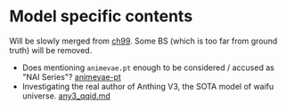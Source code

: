 # Model specific contents #

Will be slowly merged from [ch99](../ch99/readme.md).
Some BS (which is too far from ground truth) will be removed.

- Does mentioning `animevae.pt` enough to be considered / accused as "NAI Series"? [animevae-pt](animevae-pt)
- Investigating the real author of Anthing V3, the SOTA model of waifu universe. [any3_qqid.md](any3_qqid.md)
